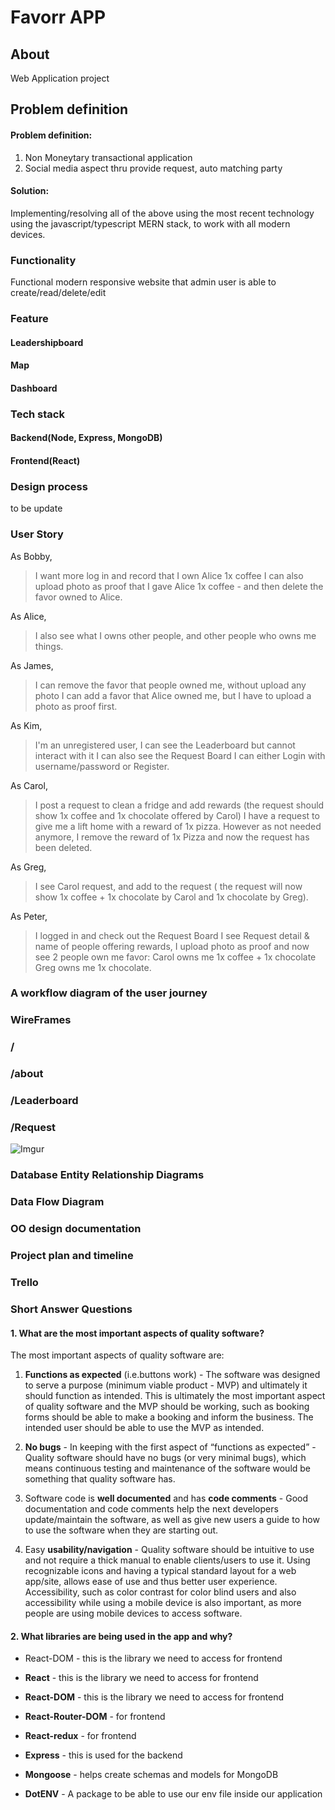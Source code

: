 # Favorr APP

## About
Web Application project 

## Problem definition

#### Problem definition:

1. Non Moneytary transactional application
2. Social media aspect thru provide request, auto matching party

#### Solution:
Implementing/resolving all of the above using the most recent technology using the javascript/typescript MERN stack, to work with all modern devices. 


### Functionality

Functional modern responsive website that admin user is able to create/read/delete/edit


### Feature
#### Leadershipboard

#### Map

#### Dashboard


### Tech stack

#### Backend(Node, Express, MongoDB)

#### Frontend(React)


### Design process

to be update

### User Story

As Bobby,
> I want more log in and record that I own Alice 1x coffee
> I can also upload photo as proof that I gave Alice 1x coffee - and then delete the favor owned to Alice.

As Alice,
> I also see what I owns other people, and other people who owns me things.

As James,
> I can  remove the favor that people owned me, without upload any photo
> I can add a favor that Alice owned me, but I have to upload a photo as proof first.

As Kim,
> I'm an unregistered user, I can see the Leaderboard but cannot interact with it
> I can also see the Request Board
> I can either Login with username/password or Register.

As Carol,
> I post a request to clean a fridge and add rewards (the request should show 1x coffee and 1x chocolate offered by Carol)
> I have a request to give me a lift home with a reward of 1x pizza. However as not needed anymore, I remove the reward of 1x Pizza and now the request has been deleted.

As Greg,
> I see Carol request, and add to the request ( the request will now show 1x coffee + 1x chocolate by Carol and 1x chocolate by Greg).

As Peter,
> I logged in and check out the Request Board
> I see Request detail & name of people offering rewards, I upload photo as proof and now see 2 people own me favor:
> Carol owns me 1x coffee + 1x chocolate
> Greg owns me 1x chocolate.

### A workflow diagram of the user journey


### WireFrames ###
### /

### /about


### /Leaderboard


### /Request
![Imgur](https://i.imgur.com/YcGuY7M.png)

### Database Entity Relationship Diagrams




### Data Flow Diagram


### OO design documentation



### Project plan and timeline

### Trello



### Short Answer Questions

#### 1. What are the most important aspects of quality software?

The most important aspects of quality software are:

1. **Functions as expected** (i.e.buttons work) - The software was designed to serve a purpose (minimum viable product - MVP) and ultimately it should function as intended. This is ultimately the most important aspect of quality software and the MVP should be working, such as booking forms should be able to make a booking and inform the business. The intended user should be able to use the MVP as intended.

2. **No bugs** - In keeping with the first aspect of “functions as expected” - Quality software should have no bugs (or very minimal bugs), which means continuous testing and maintenance of the software would be something that quality software has.

3. Software code is **well documented** and has **code comments** - Good documentation and code comments help the next developers update/maintain the software, as well as give new users a guide to how to use the software when they are starting out.

4. Easy **usability/navigation** - Quality software should be intuitive to use and not require a thick manual to enable clients/users to use it. Using recognizable icons and having a typical standard layout for a web app/site, allows ease of use and thus better user experience. Accessibility, such as color contrast for color blind users and also accessibility while using a mobile device is also important, as more people are using mobile devices to access software.

#### 2. What libraries are being used in the app and why?

- React-DOM - this is the library we need to access for frontend

- **React** - this is the library we need to access for frontend
- **React-DOM** - this is the library we need to access for frontend
- **React-Router-DOM** - for frontend
- **React-redux** - for frontend
- **Express** - this is used for the backend
- **Mongoose** - helps create schemas and models for MongoDB
- **DotENV** - A package to be able to use our env file inside our application
